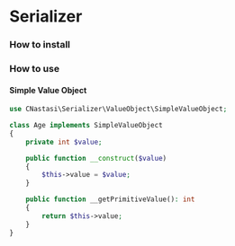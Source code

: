 # Serializer

### How to install

### How to use
#### Simple Value Object
```php
use CNastasi\Serializer\ValueObject\SimpleValueObject;

class Age implements SimpleValueObject
{
    private int $value;

    public function __construct($value)
    {
        $this->value = $value;
    }

    public function __getPrimitiveValue(): int
    {
        return $this->value;
    }
}
```